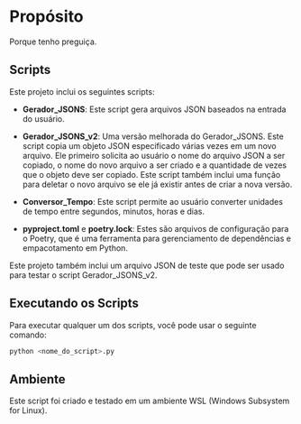 # Propósito

Porque tenho preguiça.

## Scripts

Este projeto inclui os seguintes scripts:

- **Gerador_JSONS**: Este script gera arquivos JSON baseados na entrada do usuário.

- **Gerador_JSONS_v2**: Uma versão melhorada do Gerador_JSONS. Este script copia um objeto JSON especificado várias vezes em um novo arquivo. Ele primeiro solicita ao usuário o nome do arquivo JSON a ser copiado, o nome do novo arquivo a ser criado e a quantidade de vezes que o objeto deve ser copiado. Este script também inclui uma função para deletar o novo arquivo se ele já existir antes de criar a nova versão.

- **Conversor_Tempo**: Este script permite ao usuário converter unidades de tempo entre segundos, minutos, horas e dias.

- **pyproject.toml** e **poetry.lock**: Estes são arquivos de configuração para o Poetry, que é uma ferramenta para gerenciamento de dependências e empacotamento em Python.

Este projeto também inclui um arquivo JSON de teste que pode ser usado para testar o script Gerador_JSONS_v2.

## Executando os Scripts

Para executar qualquer um dos scripts, você pode usar o seguinte comando:

```bash
python <nome_do_script>.py
```

## Ambiente

Este script foi criado e testado em um ambiente WSL (Windows Subsystem for Linux).